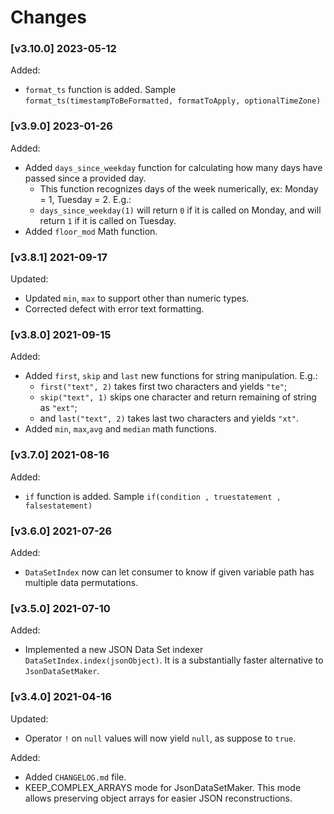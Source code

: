 # Changes

### \[v3.10.0\] 2023-05-12

Added:

- `format_ts` function is added. Sample `format_ts(timestampToBeFormatted, formatToApply, optionalTimeZone)`

### \[v3.9.0\] 2023-01-26

Added:

- Added `days_since_weekday` function for calculating how many days have passed since a provided day.
  - This function recognizes days of the week numerically, ex: Monday = 1, Tuesday = 2. E.g.:
  - `days_since_weekday(1)` will return `0` if it is called on Monday, and will return `1` if it is called on Tuesday.
- Added `floor_mod` Math function.

### \[v3.8.1\] 2021-09-17

Updated:

- Updated `min`, `max` to support other than numeric types.
- Corrected defect with error text formatting.

### \[v3.8.0\] 2021-09-15

Added:

- Added `first`, `skip` and `last` new functions for string manipulation. E.g.:
  - `first("text", 2)` takes first two characters and yields `"te"`;
  - `skip("text", 1)` skips one character and return remaining of string as `"ext"`;
  - and `last("text", 2)` takes last two characters and yields `"xt"`.
- Added `min`, `max`,`avg` and `median` math functions.

### \[v3.7.0\] 2021-08-16

Added:

- `if` function is added. Sample `if(condition , truestatement , falsestatement)`

### \[v3.6.0\] 2021-07-26

Added:

- `DataSetIndex` now can let consumer to know if given variable path has multiple data permutations.

### \[v3.5.0\] 2021-07-10

Added:

- Implemented a new JSON Data Set indexer `DataSetIndex.index(jsonObject)`. It is a substantially
  faster alternative to `JsonDataSetMaker`.

### \[v3.4.0\] 2021-04-16

Updated:

- Operator `!` on `null` values will now yield `null`, as suppose to `true`.

Added:

- Added `CHANGELOG.md` file.
- KEEP_COMPLEX_ARRAYS mode for JsonDataSetMaker. This mode allows preserving object
  arrays for easier JSON reconstructions.
  
  